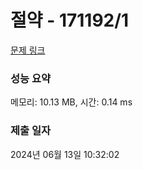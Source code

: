 # 절약 - 171192/1 

[문제 링크](https://level.goorm.io/exam/171192/%EC%A0%88%EC%95%BD/quiz/1) 

### 성능 요약

메모리: 10.13 MB, 시간: 0.14 ms

### 제출 일자

2024년 06월 13일 10:32:02

